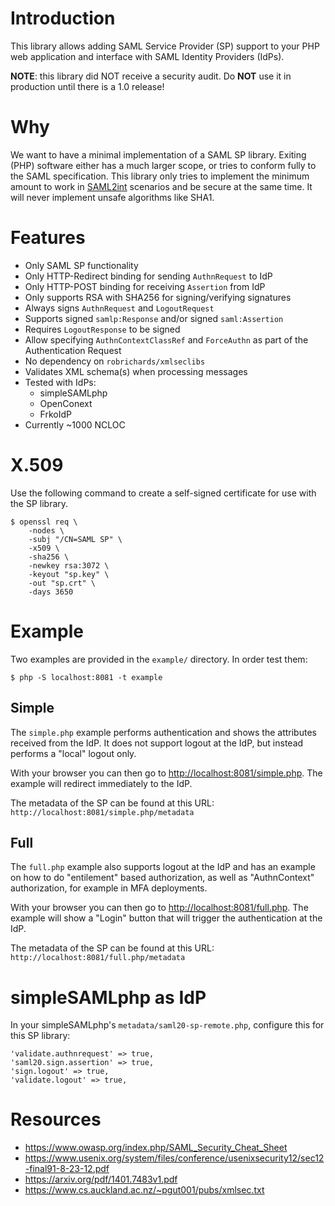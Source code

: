 # Introduction

This library allows adding SAML Service Provider (SP) support to your PHP web
application and interface with SAML Identity Providers (IdPs).

**NOTE**: this library did NOT receive a security audit. Do **NOT** use it in
production until there is a 1.0 release!

# Why

We want to have a minimal implementation of a SAML SP library. Exiting (PHP) 
software either has a much larger scope, or tries to conform fully to the SAML 
specification. This library only tries to implement the minimum amount to work 
in [SAML2int](https://kantarainitiative.github.io/SAMLprofiles/saml2int.html) 
scenarios and be secure at the same time. It will never implement unsafe 
algorithms like SHA1.

# Features

- Only SAML SP functionality
- Only HTTP-Redirect binding for sending `AuthnRequest` to IdP
- Only HTTP-POST binding for receiving `Assertion` from IdP
- Only supports RSA with SHA256 for signing/verifying signatures
- Always signs `AuthnRequest` and `LogoutRequest`
- Supports signed `samlp:Response` and/or signed `saml:Assertion`
- Requires `LogoutResponse` to be signed
- Allow specifying `AuthnContextClassRef` and `ForceAuthn` as part of the
  Authentication Request
- No dependency on `robrichards/xmlseclibs`
- Validates XML schema(s) when processing messages
- Tested with IdPs:
  - simpleSAMLphp
  - OpenConext
  - FrkoIdP
- Currently ~1000 NCLOC

# X.509

Use the following command to create a self-signed certificate for use with the
SP library.

    $ openssl req \
        -nodes \
        -subj "/CN=SAML SP" \
        -x509 \
        -sha256 \
        -newkey rsa:3072 \
        -keyout "sp.key" \
        -out "sp.crt" \
        -days 3650

# Example

Two examples are provided in the `example/` directory. In order test them:

    $ php -S localhost:8081 -t example

## Simple

The `simple.php` example performs authentication and shows the attributes 
received from the IdP. It does not support logout at the IdP, but instead 
performs a "local" logout only.

With your browser you can then go to 
[http://localhost:8081/simple.php](http://localhost:8081/simple.php). The 
example will redirect immediately to the IdP.

The metadata of the SP can be found at this URL: 
`http://localhost:8081/simple.php/metadata`

## Full

The `full.php` example also supports logout at the IdP and has an example on
how to do "entilement" based authorization, as well as "AuthnContext" 
authorization, for example in MFA deployments.

With your browser you can then go to 
[http://localhost:8081/full.php](http://localhost:8081/full.php). The example
will show a "Login" button that will trigger the authentication at the IdP.

The metadata of the SP can be found at this URL: 
`http://localhost:8081/full.php/metadata`

# simpleSAMLphp as IdP

In your simpleSAMLphp's `metadata/saml20-sp-remote.php`, configure this for 
this SP library:

    'validate.authnrequest' => true,
    'saml20.sign.assertion' => true,
    'sign.logout' => true,
    'validate.logout' => true,

# Resources

* https://www.owasp.org/index.php/SAML_Security_Cheat_Sheet
* https://www.usenix.org/system/files/conference/usenixsecurity12/sec12-final91-8-23-12.pdf
* https://arxiv.org/pdf/1401.7483v1.pdf
* https://www.cs.auckland.ac.nz/~pgut001/pubs/xmlsec.txt
